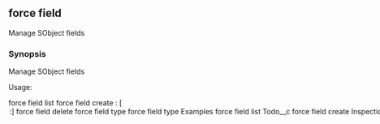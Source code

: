 ## force field

Manage SObject fields

### Synopsis


Manage SObject fields

Usage:

  force field list <object>
  force field create <object> <field>:<type> [<option>:<value>]
  force field delete <object> <field>
  force field type
  force field type <fieldtype>
  

### Examples

```

  force field list Todo__c
  force field create Inspection__c "Final Outcome":picklist picklist:"Pass, Fail, Redo"
  force field create Todo__c Due:DateTime required:true
  force field delete Todo__c Due
  force field type     # displays all the supported field types
  force field type email   # displays the required and optional attributes

```

### Options

```
  -h, --help   help for field
```

### Options inherited from parent commands

```
  -a, --account username    account username to use
  -V, --apiversion string   API version to use
```

### SEE ALSO

* [force](force.md)	 - force CLI
* [force field create](force_field_create.md)	 - Create SObject fields
* [force field delete](force_field_delete.md)	 - Delete SObject field
* [force field list](force_field_list.md)	 - List SObject fields
* [force field type](force_field_type.md)	 - Display SObject field type details

